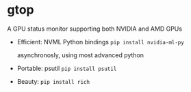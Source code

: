 # gtop
A GPU status monitor supporting both NVIDIA and AMD GPUs



- Efficient: 
    NVML Python bindings
        `pip install nvidia-ml-py`

    asynchronosly, using most advanced python

- Portable: psutil
    `pip install psutil`

- Beauty:
    `pip install rich`